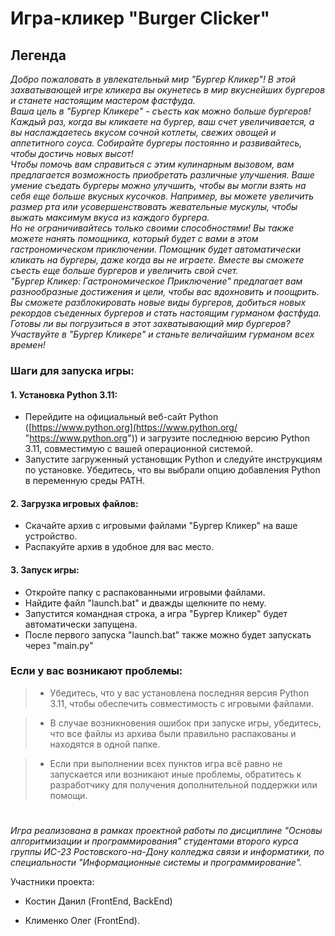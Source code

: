 ﻿
# Игра-кликер "Burger Clicker"  
## Легенда  
*Добро пожаловать в увлекательный мир "Бургер Кликер"! В этой захватывающей игре кликера вы окунетесь в мир вкуснейших бургеров и станете настоящим мастером фастфуда.  
Ваша цель в "Бургер Кликере" - съесть как можно больше бургеров! Каждый раз, когда вы кликаете на бургер, ваш счет увеличивается, а вы наслаждаетесь вкусом сочной котлеты, свежих овощей и аппетитного соуса. Собирайте бургеры постоянно и развивайтесь, чтобы достичь новых высот!  
Чтобы помочь вам справиться с этим кулинарным вызовом, вам предлагается возможность приобретать различные улучшения. Ваше умение съедать бургеры можно улучшить, чтобы вы могли взять на себя еще больше вкусных кусочков. Например, вы можете увеличить размер рта или усовершенствовать жевательные мускулы, чтобы выжать максимум вкуса из каждого бургера.  
Но не ограничивайтесь только своими способностями! Вы также можете нанять помощника, который будет с вами в этом гастрономическом приключении. Помощник будет автоматически кликать на бургеры, даже когда вы не играете. Вместе вы сможете съесть еще больше бургеров и увеличить свой счет.  
"Бургер Кликер: Гастрономическое Приключение" предлагает вам разнообразные достижения и цели, чтобы вас вдохновить и поощрить. Вы сможете разблокировать новые виды бургеров, добиться новых рекордов съеденных бургеров и стать настоящим гурманом фастфуда.  
Готовы ли вы погрузиться в этот захватывающий мир бургеров? Участвуйте в "Бургер Кликере" и станьте величайшим гурманом всех времен!*  
  
  

  
### Шаги для запуска игры:  
  
#### 1. Установка Python 3.11:  
- Перейдите на официальный веб-сайт Python ([https://www.python.org](https://www.python.org/ "https://www.python.org")) и загрузите последнюю версию Python 3.11, совместимую с вашей операционной системой.  
- Запустите загруженный установщик Python и следуйте инструкциям по установке. Убедитесь, что вы выбрали опцию добавления Python в переменную среды PATH.  
  
#### 2. Загрузка игровых файлов:  
- Скачайте архив с игровыми файлами "Бургер Кликер" на ваше устройство.  
- Распакуйте архив в удобное для вас место.  
  
#### 3. Запуск игры:  
- Откройте папку с распакованными игровыми файлами.  
- Найдите файл "launch.bat" и дважды щелкните по нему.  
- Запустится командная строка, а игра "Бургер Кликер" будет автоматически запущена.  
- После первого запуска "launch.bat" также можно будет запускать через "main.py"
  

### Если у вас возникают проблемы:

>  - Убедитесь, что у вас установлена последняя версия Python 3.11, чтобы обеспечить совместимость с игровыми файлами.

>  - В случае возникновения ошибок при запуске игры, убедитесь, что все файлы из архива были правильно распакованы и находятся в одной папке.

>  - Если при выполнении всех пунктов игра всё равно не запускается или возникают иные проблемы, обратитесь к разработчику для получения дополнительной поддержки или помощи. 
  

#

*Игра реализована в рамках проектной работы по дисциплине "Основы алгоритмизации и программирования" студентами второго курса группы ИС-23 Ростовского-на-Дону колледжа связи и информатики, по специальности "Информационные системы и программирование".*

  

Участники проекта:

* Костин Данил (FrontEnd, BackEnd)

* Клименко Олег (FrontEnd).